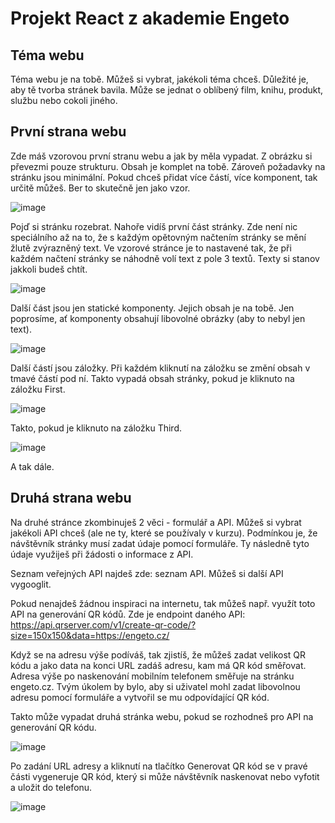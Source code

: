 # Projekt React z akademie Engeto

## Téma webu
Téma webu je na tobě. Můžeš si vybrat, jakékoli téma chceš. Důležité je, aby tě tvorba stránek bavila. Může se jednat o oblíbený film, knihu, produkt, službu nebo cokoli jiného.

## První strana webu
Zde máš vzorovou první stranu webu a jak by měla vypadat. Z obrázku si převezmi pouze strukturu. Obsah je komplet na tobě. Zároveň požadavky na stránku jsou minimální. Pokud chceš přidat více částí, více komponent, tak určitě můžeš. Ber to skutečně jen jako vzor.

![image](https://github.com/zachyunl/react-project/assets/47257941/e47e3662-457c-4374-a933-9881048215f6)


Pojď si stránku rozebrat. Nahoře vidíš první část stránky. Zde není nic speciálního až na to, že s každým opětovným načtením stránky se mění žlutě zvýrazněný text. Ve vzorové stránce je to nastavené tak, že při každém načtení stránky se náhodně volí text z pole 3 textů. Texty si stanov jakkoli budeš chtít.

![image](https://github.com/zachyunl/react-project/assets/47257941/b222d758-5075-487e-b19a-825f1de122e0)


Další část jsou jen statické komponenty. Jejich obsah je na tobě. Jen poprosíme, ať komponenty obsahují libovolné obrázky (aby to nebyl jen text).

![image](https://github.com/zachyunl/react-project/assets/47257941/eb777be5-d782-4139-95da-91c96fc190ad)


Další částí jsou záložky. Při každém kliknutí na záložku se změní obsah v tmavé částí pod ní. Takto vypadá obsah stránky, pokud je kliknuto na záložku First.

![image](https://github.com/zachyunl/react-project/assets/47257941/114bcfdb-d9e5-4fd2-a3fd-42bc115192e5)


Takto, pokud je kliknuto na záložku Third.

![image](https://github.com/zachyunl/react-project/assets/47257941/58131633-4fcb-4935-8607-4b2ca56b36a1)


A tak dále.

## Druhá strana webu
Na druhé stránce zkombinuješ 2 věci - formulář a API. Můžeš si vybrat jakékoli API chceš (ale ne ty, které se používaly v kurzu). Podmínkou je, že návštěvník stránky musí zadat údaje pomocí formuláře. Ty následně tyto údaje využiješ při žádosti o informace z API.

Seznam veřejných API najdeš zde: seznam API. Můžeš si další API vygooglit.

Pokud nenajdeš žádnou inspiraci na internetu, tak můžeš např. využít toto API na generování QR kódů. Zde je endpoint daného API: https://api.qrserver.com/v1/create-qr-code/?size=150x150&data=https://engeto.cz/

Když se na adresu výše podíváš, tak zjistíš, že můžeš zadat velikost QR kódu a jako data na konci URL zadáš adresu, kam má QR kód směřovat. Adresa výše po naskenování mobilním telefonem směřuje na stránku engeto.cz. Tvým úkolem by bylo, aby si uživatel mohl zadat libovolnou adresu pomocí formuláře a vytvořil se mu odpovídající QR kód.

Takto může vypadat druhá stránka webu, pokud se rozhodneš pro API na generování QR kódu.

![image](https://github.com/zachyunl/react-project/assets/47257941/2f3423c9-73f8-4275-a9cf-9f1d7ab5a84e)


Po zadání URL adresy a kliknutí na tlačítko Generovat QR kód se v pravé části vygeneruje QR kód, který si může návštěvník naskenovat nebo vyfotit a uložit do telefonu.

![image](https://github.com/zachyunl/react-project/assets/47257941/324c676f-e5ec-404a-836f-88c11d816815)


